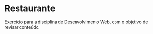 # Restaurante

Exercício para a disciplina de Desenvolvimento Web, com o objetivo de revisar conteúdo.
